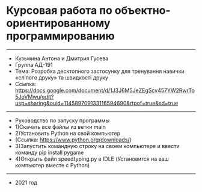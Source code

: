 # Курсовая работа по объектно-ориентированному программированию
---
- Кузьмина Антона и Дмитрия Гусева
- Группа АД-191
- Тема: Розробка десктопного застосунку для тренування навички «сліпого друку» та швидкості друку
- Ссылка: https://docs.google.com/document/d/1J3J6M5JeZEgScv457YW2RwrTo5JoVMwu/edit?usp=sharing&ouid=114589709133116594690&rtpof=true&sd=true
--- 
 - Руководство по запуску программы
 - 1)Скачать все файлы из ветки main
 - 2)Установить Python на свой компьютер
 - (Ссылка: https://www.python.org/downloads/)
 - 3)Запустить командную строку на своем компьютере и ввести команду pip install pygame
 - 4)Открыть файл speedtyping.py в IDLE (Установится на ваш компьютер вместе с Python)
---
 - 2021 год

